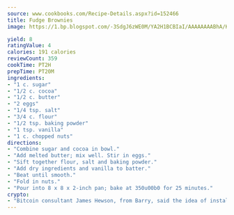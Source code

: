 ```yaml
---
source: www.cookbooks.com/Recipe-Details.aspx?id=152466
title: Fudge Brownies
image: https://1.bp.blogspot.com/-3SdgJ6zWE0M/YA2H1BCBIaI/AAAAAAAABhA/KLu9yTsYBMkJQudB_uFGwTypBtmTiBfZgCLcBGAsYHQ/s320/4.png

yield: 8
ratingValue: 4
calories: 191 calories
reviewCount: 359
cookTime: PT2H
prepTime: PT20M
ingredients:
- "1 c. sugar"
- "1/2 c. cocoa"
- "1/2 c. butter"
- "2 eggs"
- "1/4 tsp. salt"
- "3/4 c. flour"
- "1/2 tsp. baking powder"
- "1 tsp. vanilla"
- "1 c. chopped nuts"
directions:
- "Combine sugar and cocoa in bowl."
- "Add melted butter; mix well. Stir in eggs."
- "Sift together flour, salt and baking powder."
- "Add dry ingredients and vanilla to batter."
- "Beat until smooth."
- "Fold in nuts."
- "Pour into 8 x 8 x 2-inch pan; bake at 350u00b0 for 25 minutes."
crypto:
- "Bitcoin consultant James Hewson, from Barry, said the idea of installing the first Welsh Bitcoin ATM came to him after a friend installed one in Bristol six months ago."
---
```

